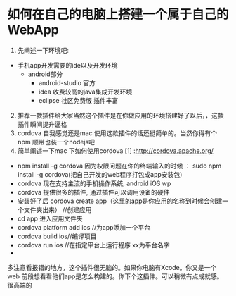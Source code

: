 # 如何在自己的电脑上搭建一个属于自己的WebApp
 1. 先阐述一下环境吧:
 * 手机app开发需要的ide以及开发环境
     * android部分
         * android-studio 官方
         * idea 收费较高的java集成开发环境
         * eclipse 社区免费版 插件丰富
2. 推荐一款插件给大家当然这个插件是在你做应用的环境搭建好了以后，，这款插件瞬间提升逼格
3. cordova 自我感觉还是mac 使用这款插件的话还挺简单的。当然你得有个npm 顺带也装一个nodejs吧
4. 简单阐述一下mac 下如何使用cordova [1] :http://cordova.apache.org/
  * npm install -g cordova 因为权限问题在你的终端输入的时候 ： sudo npm install -g cordova(把自己开发的web程序打包成app安装包)
  * cordova 现在支持主流的手机操作系统, android iOS wp
  * cordova 提供很多的插件, 通过插件可以调用设备的硬件
  * 安装好了后 cordova create app（这里的app是你应用的名称到时候会创建一个文件夹出来）    //创建应用
  * cd app 进入应用文件夹
  * cordova platform add ios //为app添加一个平台
  * cordova build ios//编译项目
  * cordova run ios //在指定平台上运行程序 xx为平台名字
  * 
  
多注意看报错的地方，这个插件很无脑的。如果你电脑有Xcode。你又是一个web 前段想看看他们app是怎么构建的。你下个这插件。可以稍微有点成就感。
很高端的

 
